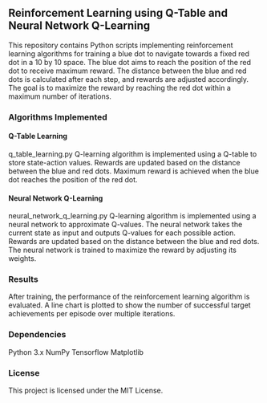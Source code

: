 ## Reinforcement Learning using Q-Table and Neural Network Q-Learning
This repository contains Python scripts implementing reinforcement learning algorithms for training a blue dot to navigate towards a fixed red dot in a 10 by 10 space. The blue dot aims to reach the position of the red dot to receive maximum reward. The distance between the blue and red dots is calculated after each step, and rewards are adjusted accordingly. The goal is to maximize the reward by reaching the red dot within a maximum number of iterations.

### Algorithms Implemented

#### Q-Table Learning
q_table_learning.py
Q-learning algorithm is implemented using a Q-table to store state-action values. Rewards are updated based on the distance between the blue and red dots. Maximum reward is achieved when the blue dot reaches the position of the red dot.

#### Neural Network Q-Learning
neural_network_q_learning.py
Q-learning algorithm is implemented using a neural network to approximate Q-values. The neural network takes the current state as input and outputs Q-values for each possible action. Rewards are updated based on the distance between the blue and red dots. The neural network is trained to maximize the reward by adjusting its weights.

### Results
After training, the performance of the reinforcement learning algorithm is evaluated. A line chart is plotted to show the number of successful target achievements per episode over multiple iterations.

### Dependencies
Python 3.x
NumPy
Tensorflow
Matplotlib

### License
This project is licensed under the MIT License.